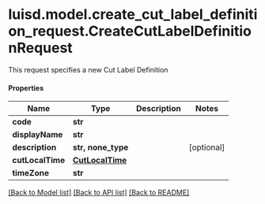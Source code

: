 # luisd.model.create_cut_label_definition_request.CreateCutLabelDefinitionRequest

This request specifies a new Cut Label Definition

#### Properties
Name | Type | Description | Notes
------------ | ------------- | ------------- | -------------
**code** | **str** |  | 
**displayName** | **str** |  | 
**description** | **str, none_type** |  | [optional] 
**cutLocalTime** | [**CutLocalTime**](CutLocalTime.md) |  | 
**timeZone** | **str** |  | 

[[Back to Model list]](../../README.md#documentation-for-models) [[Back to API list]](../../README.md#documentation-for-api-endpoints) [[Back to README]](../../README.md)

